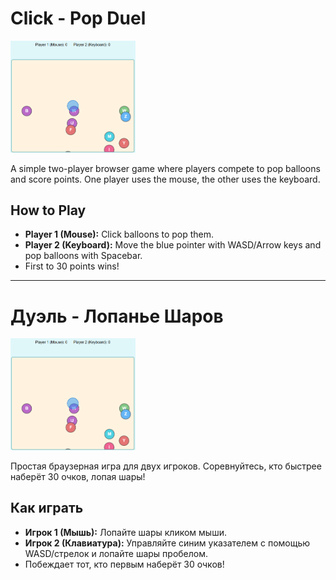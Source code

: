 # Click - Pop Duel

<img src="gameplay.png" alt="Gameplay Screenshot" width="200" />

A simple two-player browser game where players compete to pop balloons and score points. One player uses the mouse, the other uses the keyboard.

## How to Play
- **Player 1 (Mouse):** Click balloons to pop them.
- **Player 2 (Keyboard):** Move the blue pointer with WASD/Arrow keys and pop balloons with Spacebar.
- First to 30 points wins!

---

# Дуэль - Лопанье Шаров

<img src="gameplay.png" alt="Скриншот геймплея" width="200" />

Простая браузерная игра для двух игроков. Соревнуйтесь, кто быстрее наберёт 30 очков, лопая шары!

## Как играть
- **Игрок 1 (Мышь):** Лопайте шары кликом мыши.
- **Игрок 2 (Клавиатура):** Управляйте синим указателем с помощью WASD/стрелок и лопайте шары пробелом.
- Побеждает тот, кто первым наберёт 30 очков! 
